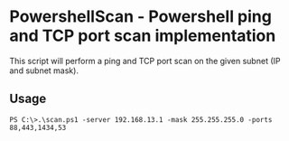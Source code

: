 # PowershellScan - Powershell ping and TCP port scan implementation

This script will perform a ping and TCP port scan on the given subnet (IP and subnet mask). 

## Usage

```
PS C:\>.\scan.ps1 -server 192.168.13.1 -mask 255.255.255.0 -ports 88,443,1434,53
```
